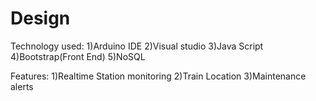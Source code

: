 # Design

Technology used:
     1)Arduino IDE
     2)Visual studio
     3)Java Script
     4)Bootstrap(Front End)
     5)NoSQL
     
Features:
     1)Realtime Station monitoring
     2)Train Location
     3)Maintenance alerts
